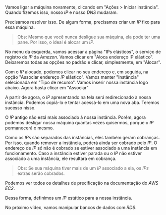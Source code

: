 <div class="formattedText" data-external-links="">
                                <p>Vamos ligar a máquina novamente, clicando em "Ações &gt; Iniciar instância". Quando fizemos isso, nosso <em>IP</em> e nosso <em>DNS</em> mudaram.</p>
<p>Precisamos resolver isso. De algum forma, precisamos criar um <em>IP</em> fixo para essa máquina.</p>
<blockquote>
<p>Obs:
Mesmo que você nunca desligue sua máquina, ela pode ter uma pane. Por isso, o ideal é alocar um <em>IP</em>.</p>
</blockquote>
<p>No menu da esquerda, vamos acessar a página "IPs elásticos", o serviço de registro de <em>IP</em> da <em>Amazon</em>. Vamos clicar em "Aloca endereço IP elástico". Deixaremos todas as opções no padrão e clicar, simplesmente, em "Alocar".</p>
<p>Com o <em>IP</em> alocado, podemos clicar no seu endereço e, em seguida, na opção "Associar endereço <em>IP</em> elástico". Vamos manter "Instância" selecionada em "Tipo de recurso". Vamos inserir nossa instância logo abaixo. Agora basta clicar em "Associar"</p>
<p>A partir de agora, o <em>IP</em> apresentando na tela será redirecionado à nossa instância. Podemos copiá-lo e tentar acessá-lo em uma nova aba. Teremos sucesso nisso.</p>
<p>O <em>IP</em> antigo não está mais associado à nossa instância. Porém, agora podemos desligar nossa máquina quantas vezes quisermos, porque o <em>IP</em> permanecerá o mesmo.</p>
<p>Como os <em>IPs</em> são separados das instâncias, eles também geram cobranças. Por isso, quando remover a instância, poderá ainda ser cobrado pelo <em>IP</em>. O endereço de <em>IP</em> só não é cobrado se estiver associado a uma instância em funcionamento. Caso a instância estiver parada ou o <em>IP</em> não estiver associado a uma instância, ele resultará em cobrança.</p>
<blockquote>
<p>Obs:
Se sua máquina tiver mais de um <em>IP</em> associado a ela, os <em>IPs</em> extras serão cobrados.</p>
</blockquote>
<p>Podemos ver todos os detalhes de precificação na documentação do <em>AWS EC2</em>.</p>
<p>Dessa forma, definimos um <em>IP</em> estático para a nossa instância.</p>
<p>No próximo vídeo, vamos manipular bancos de dados com <em>RDS</em>.</p>
                        </div>